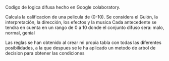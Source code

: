 Codigo de logica difusa hecho en Google colaboratory.

Calcula la calificacion de una pelicula de (0-10). Se considera el Guión, la interpretación, la dirección, los efectos y la musica
Cada antecedente se tendra en cuenta en un rango de 0 a 10 donde el conjunto difuso sera: malo, normal, genial

Las reglas se han obtenido al crear mi propia tabla con todas las diferentes posibilidades, a la que despues se le ha aplicado un metodo de arbol de decision
para obtener las condiciones
